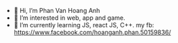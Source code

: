 - 👋 Hi, I’m Phan Van Hoang Anh
- 👀 I’m interested in web, app and game.
- 🌱 I’m currently learning JS, react JS, C++.
my fb: https://www.facebook.com/hoanganh.phan.50159836/

